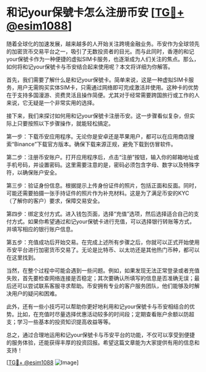 # 和记your保號卡怎么注册币安 [[TG💪+ @esim1088](https://t.me/s/esim1088)]

随着全球化的加速发展，越来越多的人开始关注跨境金融业务。币安作为全球领先的加密货币交易平台之一，吸引了无数投资者的目光。而与此同时，香港的和记your保號卡作为一种便捷的虚拟SIM卡服务，也逐渐成为人们关注的焦点。那么，如何将和记your保號卡与币安结合起来使用呢？本文将详细为你解答。

首先，我们需要了解什么是和记your保號卡。简单来说，这是一种虚拟SIM卡服务，用户无需购买实体SIM卡，只需通过网络即可完成激活并使用。这种卡的优势在于支持多国漫游、资费灵活且操作简便。尤其对于经常需要跨国旅行或工作的人来说，它无疑是一个非常实用的选择。

接下来，我们来探讨如何用和记your保號卡注册币安。这一步骤看似复杂，但实际上只要按照以下步骤操作，就能轻松搞定。

第一步：下载币安应用程序。无论你是安卓还是苹果用户，都可以在应用商店搜索“Binance”下载官方版本。确保下载来源正规，避免下载到仿冒软件。

第二步：注册币安账户。打开应用程序后，点击“注册”按钮，输入你的邮箱地址或手机号码，并设置密码。这里需要注意的是，密码必须包含字母、数字以及特殊字符，以确保账户安全。

第三步：验证身份信息。根据提示上传身份证件的照片，包括正面和反面。同时，可能还需要拍摄一张手持证件的照片作为补充材料。这是为了满足币安的KYC（了解你的客户）要求，保障交易安全。

第四步：绑定支付方式。进入钱包页面，选择“充值”选项，然后选择适合自己的支付方式。如果你希望通过和记your保號卡进行充值，可以选择银行转账等方式，并填写相应的银行账户信息。

第五步：充值成功后开始交易。在完成上述所有步骤之后，你就可以正式开始使用币安平台进行加密货币交易了。无论是比特币、以太坊还是其他热门币种，都可以在这里找到。

当然，在整个过程中可能会遇到一些问题。例如，如果发现无法正常登录或者充值失败，首先要检查网络连接是否稳定；其次要确认所填写的信息是否准确无误；最后还可以尝试联系客服寻求帮助。币安拥有专业的客户服务团队，他们能够及时解决用户的疑问和困难。

此外，还有一些小技巧可以帮助你更好地利用和记your保號卡与币安相结合的优势。比如，在充值时尽量选择优惠活动较多的时间段；定期查看账户余额以防超支；学习一些基本的投资知识提高收益等等。

总之，通过合理地运用和记your保號卡与币安平台的功能，不仅可以享受到便捷的服务体验，还能获得丰厚的投资回报。希望这篇文章能为大家提供有用的信息和支持！

[[TG💪+ @esim1088](https://t.me/s/esim1088) ![Image](https://i.postimg.cc/4NQfJmqS/Snipaste-2025-05-13-00-14-12.png)]